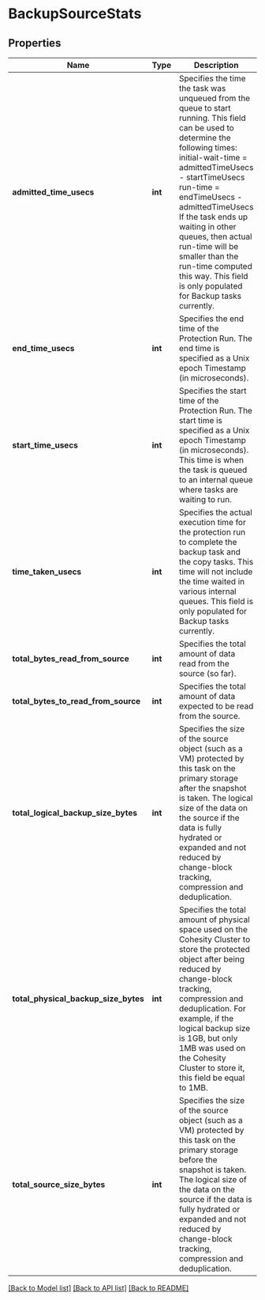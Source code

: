 # BackupSourceStats

## Properties
Name | Type | Description | Notes
------------ | ------------- | ------------- | -------------
**admitted_time_usecs** | **int** | Specifies the time the task was unqueued from the queue to start running. This field can be used to determine the following times: initial-wait-time &#x3D; admittedTimeUsecs - startTimeUsecs run-time &#x3D; endTimeUsecs - admittedTimeUsecs If the task ends up waiting in other queues, then actual run-time will be smaller than the run-time computed this way. This field is only populated for Backup tasks currently. | [optional] 
**end_time_usecs** | **int** | Specifies the end time of the Protection Run. The end time is specified as a Unix epoch Timestamp (in microseconds). | [optional] 
**start_time_usecs** | **int** | Specifies the start time of the Protection Run. The start time is specified as a Unix epoch Timestamp (in microseconds). This time is when the task is queued to an internal queue where tasks are waiting to run. | [optional] 
**time_taken_usecs** | **int** | Specifies the actual execution time for the protection run to complete the backup task and the copy tasks. This time will not include the time waited in various internal queues. This field is only populated for Backup tasks currently. | [optional] 
**total_bytes_read_from_source** | **int** | Specifies the total amount of data read from the source (so far). | [optional] 
**total_bytes_to_read_from_source** | **int** | Specifies the total amount of data expected to be read from the source. | [optional] 
**total_logical_backup_size_bytes** | **int** | Specifies the size of the source object (such as a VM) protected by this task on the primary storage after the snapshot is taken. The logical size of the data on the source if the data is fully hydrated or expanded and not reduced by change-block tracking, compression and deduplication. | [optional] 
**total_physical_backup_size_bytes** | **int** | Specifies the total amount of physical space used on the Cohesity Cluster to store the protected object after being reduced by change-block tracking, compression and deduplication. For example, if the logical backup size is 1GB, but only 1MB was used on the Cohesity Cluster to store it, this field be equal to 1MB. | [optional] 
**total_source_size_bytes** | **int** | Specifies the size of the source object (such as a VM) protected by this task on the primary storage before the snapshot is taken. The logical size of the data on the source if the data is fully hydrated or expanded and not reduced by change-block tracking, compression and deduplication. | [optional] 

[[Back to Model list]](../README.md#documentation-for-models) [[Back to API list]](../README.md#documentation-for-api-endpoints) [[Back to README]](../README.md)


